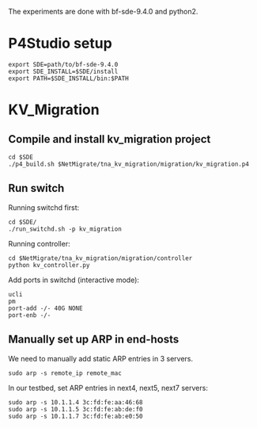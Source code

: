 The experiments are done with bf-sde-9.4.0 and python2.

# P4Studio setup
```
export SDE=path/to/bf-sde-9.4.0
export SDE_INSTALL=$SDE/install
export PATH=$SDE_INSTALL/bin:$PATH
```
# KV_Migration
## Compile and install kv_migration project
```
cd $SDE
./p4_build.sh $NetMigrate/tna_kv_migration/migration/kv_migration.p4
```

## Run switch
Running switchd first:
```
cd $SDE/
./run_switchd.sh -p kv_migration
```

Running controller:
```
cd $NetMigrate/tna_kv_migration/migration/controller
python kv_controller.py
```

Add ports in switchd (interactive mode):
```
ucli
pm
port-add -/- 40G NONE
port-enb -/-
```

## Manually set up ARP in end-hosts
We need to manually add static ARP entries in 3 servers.
```
sudo arp -s remote_ip remote_mac
```
In our testbed, set ARP entries in next4, next5, next7 servers:
```
sudo arp -s 10.1.1.4 3c:fd:fe:aa:46:68
sudo arp -s 10.1.1.5 3c:fd:fe:ab:de:f0
sudo arp -s 10.1.1.7 3c:fd:fe:ab:e0:50
```
